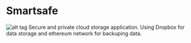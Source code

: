 # Smartsafe

![alt tag](https://travis-ci.org/marinan87/smartsafe.svg?branch=master)
Secure and private cloud storage application.
Using Dropbox for data storage and ethereum network for backuping data.
